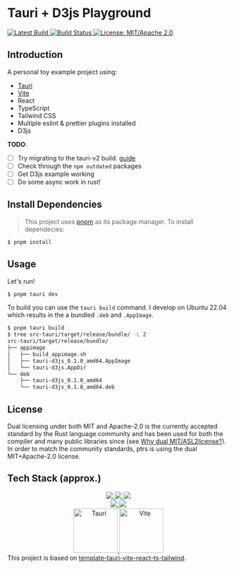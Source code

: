 # Tauri + D3js Playground

<p>
  <a href="https://github.com/jmwample/tauri-d3js/releases">
    <img src="https://img.shields.io/github/v/release/jmwample/tauri-d3js?include_prereleases" alt="Latest Build">
  </a>
  <a href="https://github.com/jmwample/tauri-d3js/actions/workflows/publish.yml">
    <img src="https://github.com/jmwample/tauri-d3js/actions/workflows/publish.yml/badge.svg" alt="Build Status">
  </a>
  <a href="https://doc.rust-lang.org/1.6.0/complement-project-faq.html#why-dual-mitasl2-license">
    <img src="https://img.shields.io/badge/License-MIT%2FApache--2.0-blue" alt="License: MIT/Apache 2.0">
  </a>
</p>

## Introduction

A personal toy example project using:

- [Tauri](https://tauri.app/)
- [Vite](https://vitejs.dev/)
- React
- TypeScript
- Tailwind CSS
- Multiple eslint & prettier plugins installed
- D3js

**TODO**:
- [ ] Try migrating to the tauri-v2 build. [guide](https://v2.tauri.app/start/migrate/from-tauri-1/)
- [ ] Check through the `npm outdated` packages
- [ ] Get D3js example working
- [ ] Do some async work in rust!

## Install Dependencies

> This project uses [pnpm](https://pnpm.io/) as its package manager. To install dependecies:

```sh
$ pnpm install
```

## Usage

Let's run!

```sh
$ pnpm tauri dev
```

To build you can use the `tauri build` command. I develop on Ubuntu 22.04 which
results in the a bundled `.deb` and `.AppImage`.

```sh
$ pnpm tauri build
$ tree src-tauri/target/release/bundle/ -L 2
src-tauri/target/release/bundle/
├── appimage
│   ├── build_appimage.sh
│   ├── tauri-d3js_0.1.0_amd64.AppImage
│   └── tauri-d3js.AppDir
└── deb
    ├── tauri-d3js_0.1.0_amd64
    └── tauri-d3js_0.1.0_amd64.deb
```

## License

Dual licensing under both MIT and Apache-2.0 is the currently accepted standard by the Rust language
community and has been used for both the compiler and many public libraries since (see
[Why dual MIT/ASL2license?](https://doc.rust-lang.org/1.6.0/complement-project-faq.html#why-dual-mitasl2-license)).
In order to match the community standards, ptrs is using the dual MIT+Apache-2.0 license.


## Tech Stack (approx.)


<div align="center">
    <a href="https://reactjs.org/">
        <image src="https://img.shields.io/static/v1?label=React&message=^18&style=for-the-badge&labelColor=FFFFFF&logo=react&color=61DAFB"/>
    </a>
    <a href="https://www.typescriptlang.org/">
        <image src="https://img.shields.io/static/v1?label=TypeScript&message=^5&style=for-the-badge&labelColor=FFFFFF&logo=typescript&color=3178C6"/>
    </a>
    <a href="https://tailwindcss.com/">
        <image src="https://img.shields.io/static/v1?label=Tailwind%20CSS&message=^3&style=for-the-badge&labelColor=FFFFFF&logo=tailwindcss&color=06B6D4"/>
    </a>
</div>

<div align="center">
    <a href="https://vitejs.dev/">
        <image src="https://img.shields.io/static/v1?label=Vite&message=^4&style=for-the-badge&labelColor=FFFFFF&logo=vite&color=646CFF"/>
    </a>
    <a href="https://tauri.app/">
        <image src="https://img.shields.io/static/v1?label=Tauri&message=^1&style=for-the-badge&labelColor=FFFFFF&logo=tauri&color=FFC131"/>
    </a>
</div>

<div align="center">
    <a href="https://tauri.app/">
        <img src = "https://github.com/RoyRao2333/template-tauri-vite-react-ts-tailwind/assets/31413093/91cdcd1b-2387-4c01-9710-9b2f44c10329" height="100px" alt="Tauri"/>
    </a>
    <a href="https://vitejs.dev/">
        <img src = "https://user-images.githubusercontent.com/31413093/197097625-5b3bd3cf-2bd6-4a3a-8059-a1fe9f28100b.svg" height="100px" alt="Vite"/>
    </a>
</div

This project is based on [template-tauri-vite-react-ts-tailwind](https://github.com/RoyRao2333/template-tauri-vite-react-ts-tailwind).
